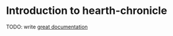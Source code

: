 # Introduction to hearth-chronicle

TODO: write [great documentation](http://jacobian.org/writing/what-to-write/)
